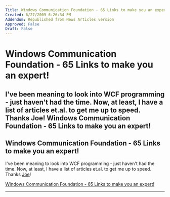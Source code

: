 ```yaml
---
Title: Windows Communication Foundation - 65 Links to make you an expert!
Created: 6/27/2009 6:26:34 PM
Addendum: Republished from News Articles version
Approved: False
Draft: False
---
```

# Windows Communication Foundation - 65 Links to make you an expert!
I've been meaning to look into WCF programming - just haven't had the time. Now, at least, I have a list of articles et.al. to get me up to speed. Thanks Joe!   Windows Communication Foundation - 65 Links to make you an expert!
---

## Windows Communication Foundation - 65 Links to make you an expert!


I've been meaning to look into WCF programming - just haven't had the time. Now, at least, I have a list of articles et.al. to get me up to speed. Thanks [Joe](http://www.joeon.net/ "Joe Stagner")!



[Windows Communication Foundation - 65 Links to make you an expert!](http://www.joeon.net/post/2008/03/Windows-Communication-Foundation---65-Links-to-make-you-an-expert!.aspx)


<script src="/DesktopModules/itcMetaPost/js/m.js" type="text/javascript"></script>


---

